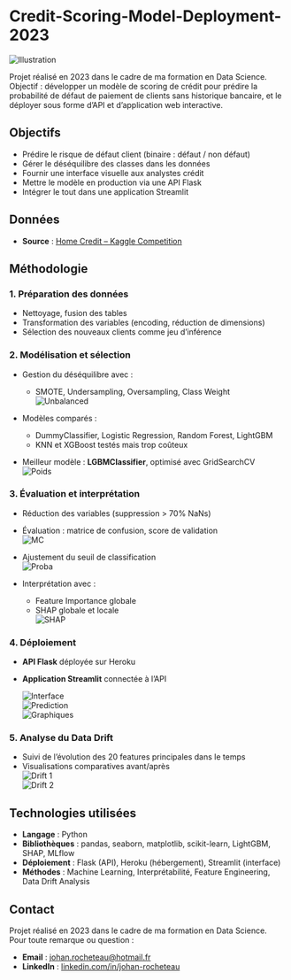 # Credit-Scoring-Model-Deployment-2023

![Illustration](PhotosReadme/LogoP6.png)

Projet réalisé en 2023 dans le cadre de ma formation en Data Science.  
Objectif : développer un modèle de scoring de crédit pour prédire la probabilité de défaut de paiement de clients sans historique bancaire, et le déployer sous forme d’API et d’application web interactive.

## Objectifs

- Prédire le risque de défaut client (binaire : défaut / non défaut)
- Gérer le déséquilibre des classes dans les données
- Fournir une interface visuelle aux analystes crédit
- Mettre le modèle en production via une API Flask
- Intégrer le tout dans une application Streamlit

## Données

- **Source** : [Home Credit – Kaggle Competition](https://www.kaggle.com/c/home-credit-default-risk/data)

## Méthodologie

### 1. Préparation des données

- Nettoyage, fusion des tables
- Transformation des variables (encoding, réduction de dimensions)
- Sélection des nouveaux clients comme jeu d’inférence

### 2. Modélisation et sélection

- Gestion du déséquilibre avec :
  - SMOTE, Undersampling, Oversampling, Class Weight  
  ![Unbalanced](PhotosReadme/Variationunbalanced.png)

- Modèles comparés :
  - DummyClassifier, Logistic Regression, Random Forest, LightGBM
  - KNN et XGBoost testés mais trop coûteux

- Meilleur modèle : **LGBMClassifier**, optimisé avec GridSearchCV  
  ![Poids](PhotosReadme/Variationpoids.png)

### 3. Évaluation et interprétation

- Réduction des variables (suppression > 70% NaNs)
- Évaluation : matrice de confusion, score de validation  
  ![MC](PhotosReadme/MatriceConfusion.png)

- Ajustement du seuil de classification  
  ![Proba](PhotosReadme/Variationproba.png)

- Interprétation avec :
  - Feature Importance globale
  - SHAP globale et locale  
  ![SHAP](PhotosReadme/SHAPlocale.png)

### 4. Déploiement

- **API Flask** déployée sur Heroku
- **Application Streamlit** connectée à l’API

  ![Interface](PhotosReadme/InterfaceApplication.png)  
  ![Prediction](PhotosReadme/PredictionApplication.png)  
  ![Graphiques](PhotosReadme/GraphiquesApplica.png)

### 5. Analyse du Data Drift

- Suivi de l’évolution des 20 features principales dans le temps
- Visualisations comparatives avant/après  
  ![Drift 1](PhotosReadme/Datadrift2.png)  
  ![Drift 2](PhotosReadme/Datadrift.png)

## Technologies utilisées

- **Langage** : Python  
- **Bibliothèques** : pandas, seaborn, matplotlib, scikit-learn, LightGBM, SHAP, MLflow  
- **Déploiement** : Flask (API), Heroku (hébergement), Streamlit (interface)  
- **Méthodes** : Machine Learning, Interprétabilité, Feature Engineering, Data Drift Analysis

## Contact

Projet réalisé en 2023 dans le cadre de ma formation en Data Science.  
Pour toute remarque ou question :

- **Email** : [johan.rocheteau@hotmail.fr](mailto:johan.rocheteau@hotmail.fr)  
- **LinkedIn** : [linkedin.com/in/johan-rocheteau](https://www.linkedin.com/in/johan-rocheteau)
